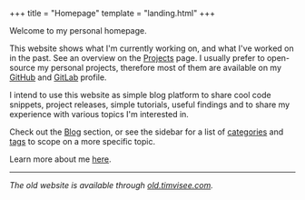 +++
title = "Homepage"
template = "landing.html"
+++

Welcome to my personal homepage.

This website shows what I'm currently working on, and what I've worked on in the
past. See an overview on the [Projects](@/projects.md) page. I usually prefer to
open-source my personal projects, therefore most of them are available on my
[GitHub][github] and [GitLab][gitlab] profile.

I intend to use this website as simple blog platform to share cool code
snippets, project releases, simple tutorials, useful findings and to share my
experience with various topics I'm interested in.

Check out the [Blog](@/blog/_index.md) section, or see the sidebar for a list
of [categories](/categories) and [tags](/tags) to scope on a more specific topic.

Learn more about me [here](@/about.md).

---

_The old website is available through [old.timvisee.com][old]._

[github]: https://github.com/timvisee
[gitlab]: https://gitlab.com/timvisee
[old]: https://old.timvisee.com/
